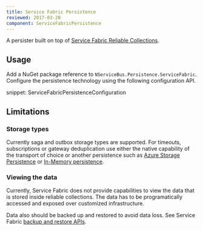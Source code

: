 ```yaml
---
title: Service Fabric Persistence
reviewed: 2017-03-20
component: ServiceFabricPersistence
---
```


A persister built on top of [Service Fabric Reliable Collections](https://docs.microsoft.com/en-us/azure/service-fabric/service-fabric-reliable-services-reliable-collections).


## Usage

Add a NuGet package reference to `NServiceBus.Persistence.ServiceFabric`. Configure the persistence technology using the following configuration API.

snippet: ServiceFabricPersistenceConfiguration

## Limitations

### Storage types

Currently saga and outbox storage types are supported. For timeouts, subscriptions or gateway deduplication use either the native capability of the transport of choice or another persistence such as [Azure Storage Persistence](/nservicebus/azure-storage-persistence) or [In-Memory persistence](/nservicebus/persistence/in-memory.md).

### Viewing the data

Currently, Service Fabric does not provide capabilities to view the data that is stored inside reliable collections. The data has to be programatically accessed and exposed over customized infrastructure.

Data also should be backed up and restored to avoid data loss. See Service Fabric [backup and restore APIs](https://docs.microsoft.com/en-us/azure/service-fabric/service-fabric-reliable-services-backup-restore).